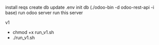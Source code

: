 install reqs
create db
update .env
init db (./odoo-bin -d odoo-rest-api -i base)
run odoo server
run this server

v1
- chmod +x run_v1.sh
- ./run_v1.sh
